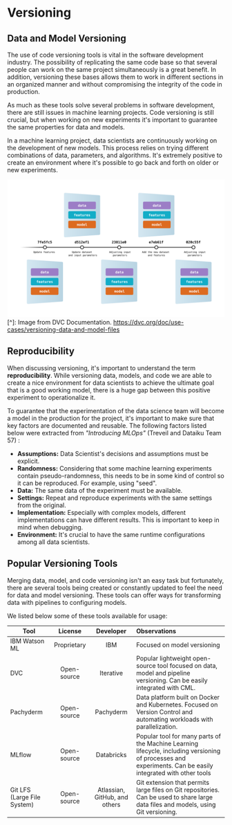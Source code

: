 # Versioning

## Data and Model Versioning

The use of code versioning tools is vital in the software development industry. The possibility of replicating the same code base so that several people can work on the same project simultaneously is a great benefit. In addition, versioning these bases allows them to work in different sections in an organized manner and without compromising the integrity of the code in production.

As much as these tools solve several problems in software development, there are still issues in machine learning projects. Code versioning is still crucial, but when working on new experiments it's important to guarantee the same properties for data and models.

In a machine learning project, data scientists are continuously working on the development of new models. This process relies on trying different combinations of data, parameters, and algorithms. It's extremely positive to create an environment where it's possible to go back and forth on older or new experiments. 

![Versioning Diagram](project-versions.png "Versioning diagram")
[^]: Image from DVC Documentation. https://dvc.org/doc/use-cases/versioning-data-and-model-files

## Reproducibility

When discussing versioning, it's important to understand the term **reproducibility**. While versioning data, models, and code we are able to create a nice environment for data scientists to achieve the ultimate goal that is a good working model, there is a huge gap between this positive experiment to operationalize it. 

To guarantee that the experimentation of the data science team will become a model in the production for the project, it's important to make sure that key factors are documented and reusable. The following factors listed below were extracted from *"Introducing MLOps"* (Treveil and Dataiku Team 57) :

 - **Assumptions:** Data Scientist's decisions and assumptions must be explicit.
 - **Randomness:** Considering that some machine learning experiments contain pseudo-randomness, this needs to be in some kind of control so it can be reproduced. For example, using "seed".
 - **Data:** The same data of the experiment must be available.
 - **Settings:** Repeat and reproduce experiments with the same settings from the original.
 - **Implementation:** Especially with complex models, different implementations can have different results. This is important to keep in mind when debugging.
 - **Environment:** It's crucial to have the same runtime configurations among all data scientists.

## Popular Versioning Tools

Merging data, model, and code versioning isn't an easy task but fortunately, there are several tools being created or constantly updated to feel the need for data and model versioning. These tools can offer ways for transforming data with pipelines to configuring models.

We listed below some of these tools available for usage:

Tool      | License | Developer | Observations |
--------- | :-----: | :-------: | :----------- |
IBM Watson ML | Proprietary | IBM | Focused on model versioning |
DVC       | Open-source | Iterative | Popular lightweight open-source tool focused on data, model and pipeline versioning. Can be easily integrated with CML. |
Pachyderm | Open-source | Pachyderm | Data platform built on Docker and Kubernetes. Focused on Version Control and automating workloads with parallelization. |
MLflow    |  Open-source | Databricks | Popular tool for many parts of the Machine Learning lifecycle, including versioning of processes and experiments. Can be easily integrated with other tools |
Git LFS (Large File System) | Open-source | Atlassian, GitHub, and others |  Git extension that permits large files on Git repositories. Can be used to share large data files and models, using Git versioning. |


















